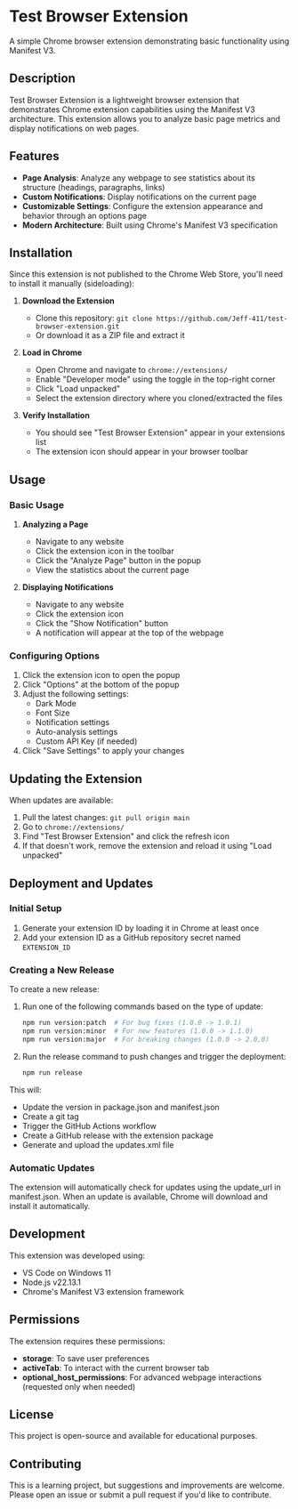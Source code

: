 # Test Browser Extension

A simple Chrome browser extension demonstrating basic functionality using Manifest V3.

## Description

Test Browser Extension is a lightweight browser extension that demonstrates Chrome extension capabilities using the Manifest V3 architecture. This extension allows you to analyze basic page metrics and display notifications on web pages.

## Features

- **Page Analysis**: Analyze any webpage to see statistics about its structure (headings, paragraphs, links)
- **Custom Notifications**: Display notifications on the current page
- **Customizable Settings**: Configure the extension appearance and behavior through an options page
- **Modern Architecture**: Built using Chrome's Manifest V3 specification

## Installation

Since this extension is not published to the Chrome Web Store, you'll need to install it manually (sideloading):

1. **Download the Extension**

   - Clone this repository: `git clone https://github.com/Jeff-411/test-browser-extension.git`
   - Or download it as a ZIP file and extract it

2. **Load in Chrome**

   - Open Chrome and navigate to `chrome://extensions/`
   - Enable "Developer mode" using the toggle in the top-right corner
   - Click "Load unpacked"
   - Select the extension directory where you cloned/extracted the files

3. **Verify Installation**
   - You should see "Test Browser Extension" appear in your extensions list
   - The extension icon should appear in your browser toolbar

## Usage

### Basic Usage

1. **Analyzing a Page**

   - Navigate to any website
   - Click the extension icon in the toolbar
   - Click the "Analyze Page" button in the popup
   - View the statistics about the current page

2. **Displaying Notifications**
   - Navigate to any website
   - Click the extension icon
   - Click the "Show Notification" button
   - A notification will appear at the top of the webpage

### Configuring Options

1. Click the extension icon to open the popup
2. Click "Options" at the bottom of the popup
3. Adjust the following settings:
   - Dark Mode
   - Font Size
   - Notification settings
   - Auto-analysis settings
   - Custom API Key (if needed)
4. Click "Save Settings" to apply your changes

## Updating the Extension

When updates are available:

1. Pull the latest changes: `git pull origin main`
2. Go to `chrome://extensions/`
3. Find "Test Browser Extension" and click the refresh icon
4. If that doesn't work, remove the extension and reload it using "Load unpacked"

## Deployment and Updates

### Initial Setup

1. Generate your extension ID by loading it in Chrome at least once
2. Add your extension ID as a GitHub repository secret named `EXTENSION_ID`

### Creating a New Release

To create a new release:

1. Run one of the following commands based on the type of update:

   ```bash
   npm run version:patch  # For bug fixes (1.0.0 -> 1.0.1)
   npm run version:minor  # For new features (1.0.0 -> 1.1.0)
   npm run version:major  # For breaking changes (1.0.0 -> 2.0.0)
   ```

2. Run the release command to push changes and trigger the deployment:
   ```bash
   npm run release
   ```

This will:

- Update the version in package.json and manifest.json
- Create a git tag
- Trigger the GitHub Actions workflow
- Create a GitHub release with the extension package
- Generate and upload the updates.xml file

### Automatic Updates

The extension will automatically check for updates using the update_url in manifest.json. When an update is available, Chrome will download and install it automatically.

## Development

This extension was developed using:

- VS Code on Windows 11
- Node.js v22.13.1
- Chrome's Manifest V3 extension framework

## Permissions

The extension requires these permissions:

- **storage**: To save user preferences
- **activeTab**: To interact with the current browser tab
- **optional_host_permissions**: For advanced webpage interactions (requested only when needed)

## License

This project is open-source and available for educational purposes.

## Contributing

This is a learning project, but suggestions and improvements are welcome. Please open an issue or submit a pull request if you'd like to contribute.
